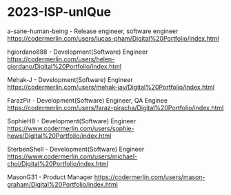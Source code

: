 # 2023-ISP-unIQue
a-sane-human-being - Release engineer, software engineer
	https://codermerlin.com/users/lucas-pham/Digital%20Portfolio/index.html

hgiordano888 - Development(Software) Engineer 
	https://codermerlin.com/users/helen-giordano/Digital%20Portfolio/index.html

Mehak-J - Development(Software) Engineer
	https://codermerlin.com/users/mehak-jay/Digital%20Portfolio/index.html

FarazPir - Development(Software) Engineer, QA Enginee
	https://codermerlin.com/users/faraz-piracha/Digital%20Portfolio/index.html

SophieH8 - Development(Software) Engineer
	https://www.codermerlin.com/users/sophie-hews/Digital%20Portfolio/index.html

SterbenShell - Development(Software) Engineer
        https://www.codermerlin.com/users/michael-choi/Digital%20Portfolio/index.html

MasonG31 - Product Manager
	https://codermerlin.com/users/mason-graham/Digital%20Portfolio/index.html
	

